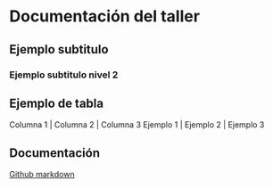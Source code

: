 # Documentación del taller

## Ejemplo subtitulo

### Ejemplo subtitulo nivel 2

## Ejemplo de tabla

Columna 1 | Columna 2 | Columna 3
Ejemplo 1 | Ejemplo 2 | Ejemplo 3

## Documentación

[Github markdown](https://docs.github.com/es/get-started/writing-on-github/getting-started-with-writing-and-formatting-on-github/basic-writing-and-formatting-syntax)
